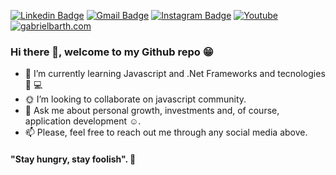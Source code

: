 [![Linkedin Badge](https://img.shields.io/badge/-gabrielbarth-blue?style=flat-square&logo=Linkedin&logoColor=white&link=https://www.linkedin.com/in/gabriel-barth-silv%C3%A9rio-6081ba153/)](https://www.linkedin.com/in/gabriel-barth-silv%C3%A9rio-6081ba153/)
[![Gmail Badge](https://img.shields.io/badge/-gabrielbarth.dev@gmail.com-c14438?style=flat-square&logo=Gmail&logoColor=white&link=mailto:gabrielbarth.dev@gmail.com)](mailto:gabrielbarth.dev@gmail.com)
[![Instagram Badge](https://img.shields.io/badge/instagram-%23E4405F.svg?&style=flat-square&logo=instagram&logoColor=white)](https://www.instagram.com/gabriellbarth/)
[![Youtube](https://img.shields.io/badge/-Youtube-c14438?style=flat-square&logo=Youtube&logoColor=white&link=https://www.youtube.com/channel/UCmA_19d5L3WTFdDfwQ6Uenw)](https://www.youtube.com/channel/UCmA_19d5L3WTFdDfwQ6Uenw)
[![gabrielbarth.com](https://img.shields.io/static/v1?label=Portifolio%20-%20gabrielbarth.com&message=%20&color=black&style=flat-square&logoColor=white)](http://gabrielbarth.com)

### Hi there 👋, welcome to my Github repo :grin:

- :seedling: I’m currently learning Javascript and .Net Frameworks and tecnologies :iphone: :computer:
- :sun_with_face: I’m looking to collaborate on javascript community.
- :speech_balloon: Ask me about personal growth, investments and, of course, application development :relaxed:.
- :mailbox: Please, feel free to reach out me through any social media above.



#### "Stay hungry, stay foolish". :rocket:


